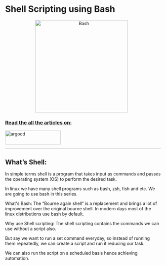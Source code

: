 <h1> Shell Scripting using Bash </h1>

<p align="center">
 <a href = "https://sagarcodectrl.medium.com/list/bash-scripting-7f6f807edcf2" target ="_blank">
<img alt="Bash" width="300px" src="https://upload.wikimedia.org/wikipedia/commons/thumb/8/82/Gnu-bash-logo.svg/1920px-Gnu-bash-logo.svg.png" style="padding-right:10px;" />
</p>

<h3> <strong> Read the all the articles on: </strong> </h3> <a href = "https://sagarcodectrl.medium.com/list/bash-scripting-7f6f807edcf2" target ="_blank"> 
 
<picture>
   <source media="(prefers-color-scheme: dark)" srcset="https://github.com/sagarkrp/sagarkrp/blob/main/images/Medium-white1x.png" width="180px" height="45px">
   <source media="(prefers-color-scheme: light)" srcset="https://raw.githubusercontent.com/sagarkrp/sagarkrp/main/images/Medium-dark.svg" width="180px" height="45px"> 
   <img alt="argocd" src="https://raw.githubusercontent.com/sagarkrp/sagarkrp/main/images/Medium-dark.svg" width="180px" height="45px">
</picture> </a>

---
## What’s Shell:
In simple terms shell is a program that takes input as commands and passes the operating system (OS) to perform the desired task.

In linux we have many shell programs such as bash, zsh, fish and etc. We are going to use bash in this series.

What's Bash:
The “Bourne again shell” is a replacement and brings a lot of improvement over the original bourne shell. In modern days most of the linux distributions use bash by default.

Why use Shell scripting:
The shell scripting contains the commands we can use without a script also.

But say we want to run a set command everyday, so instead of running them repeatedly, we can create a script and run it reducing our task.

We can also run the script on a scheduled basis hence achieving automation.
